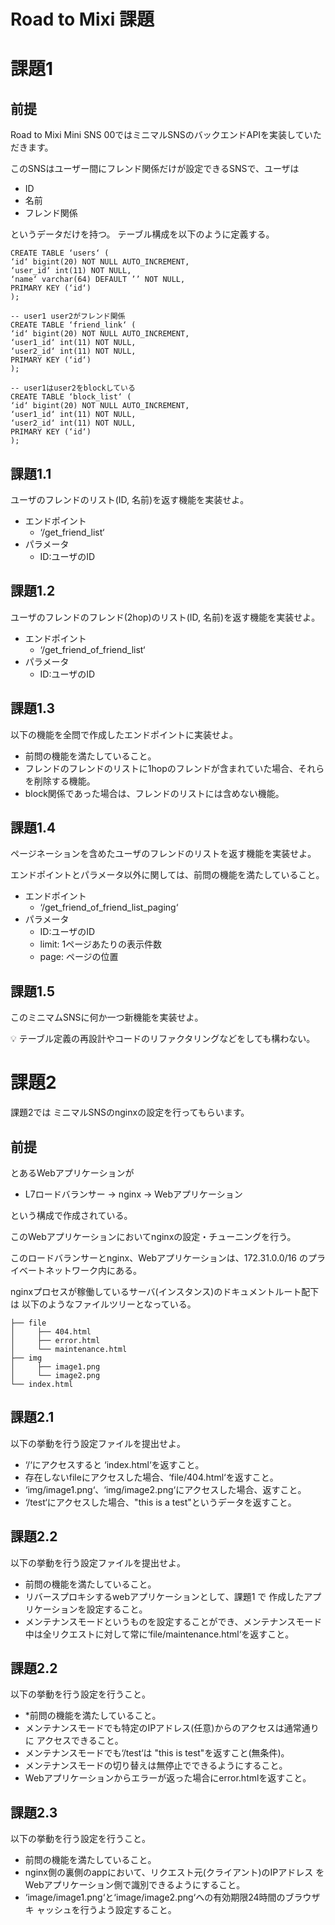 # Road to Mixi 課題

# 課題1
## 前提
Road to Mixi Mini SNS 00ではミニマルSNSのバックエンドAPIを実装していただきます。

このSNSはユーザー間にフレンド関係だけが設定できるSNSで、ユーザは

* ID
* 名前
* フレンド関係

というデータだけを持つ。 テーブル構成を以下のように定義する。

```
CREATE TABLE ‘users‘ (
‘id‘ bigint(20) NOT NULL AUTO_INCREMENT,
‘user_id‘ int(11) NOT NULL,
‘name‘ varchar(64) DEFAULT ’’ NOT NULL,
PRIMARY KEY (‘id‘)
);

-- user1 user2がフレンド関係
CREATE TABLE ‘friend_link‘ (
‘id‘ bigint(20) NOT NULL AUTO_INCREMENT,
‘user1_id‘ int(11) NOT NULL,
‘user2_id‘ int(11) NOT NULL,
PRIMARY KEY (‘id‘)
);

-- user1はuser2をblockしている
CREATE TABLE ‘block_list‘ (
‘id‘ bigint(20) NOT NULL AUTO_INCREMENT,
‘user1_id‘ int(11) NOT NULL,
‘user2_id‘ int(11) NOT NULL,
PRIMARY KEY (‘id‘)
);
```

## 課題1.1

ユーザのフレンドのリスト(ID, 名前)を返す機能を実装せよ。

* エンドポイント
    * ‘/get_friend_list‘
* パラメータ
    * ID:ユーザのID

## 課題1.2

ユーザのフレンドのフレンド(2hop)のリスト(ID, 名前)を返す機能を実装せよ。

* エンドポイント
    * ‘/get_friend_of_friend_list‘
* パラメータ
    * ID:ユーザのID

## 課題1.3

以下の機能を全問で作成したエンドポイントに実装せよ。

* 前問の機能を満たしていること。
* フレンドのフレンドのリストに1hopのフレンドが含まれていた場合、それらを削除する機能。
* block関係であった場合は、フレンドのリストには含めない機能。

## 課題1.4

ページネーションを含めたユーザのフレンドのリストを返す機能を実装せよ。

エンドポイントとパラメータ以外に関しては、前問の機能を満たしていること。

* エンドポイント
    * ‘/get_friend_of_friend_list_paging‘
* パラメータ
    * ID:ユーザのID
    * limit: 1ページあたりの表示件数
    * page: ページの位置

## 課題1.5

このミニマムSNSに何か一つ新機能を実装せよ。

:bulb: テーブル定義の再設計やコードのリファクタリングなどをしても構わない。

# 課題2

課題2では ミニマルSNSのnginxの設定を行ってもらいます。


## 前提

とあるWebアプリケーションが

* L7ロードバランサー -> nginx -> Webアプリケーション

という構成で作成されている。

このWebアプリケーションにおいてnginxの設定・チューニングを行う。

このロードバランサーとnginx、Webアプリケーションは、172.31.0.0/16 のプライベートネットワーク内にある。

nginxプロセスが稼働しているサーバ(インスタンス)のドキュメントルート配下は 以下のようなファイルツリーとなっている。

```
├── file
│     ├── 404.html
│     ├── error.html
│     └── maintenance.html
├── img
│     ├── image1.png
│     └── image2.png
└── index.html
```

## 課題2.1

以下の挙動を行う設定ファイルを提出せよ。

* ‘/‘にアクセスすると ‘index.html‘を返すこと。
* 存在しないfileにアクセスした場合、‘file/404.html‘を返すこと。
* ‘img/image1.png‘、‘img/image2.png‘にアクセスした場合、返すこと。
* ‘/test‘にアクセスした場合、"this is a test"というデータを返すこと。

## 課題2.2

以下の挙動を行う設定ファイルを提出せよ。

* 前問の機能を満たしていること。
* リバースプロキシするwebアプリケーションとして、課題1 で 作成したアプリケーションを設定すること。
* メンテナンスモードというものを設定することができ、メンテナンスモード中は全リクエストに対して常に‘file/maintenance.html‘を返すこと。

## 課題2.2

以下の挙動を行う設定を行うこと。

* *前問の機能を満たしていること。
* メンテナンスモードでも特定のIPアドレス(任意)からのアクセスは通常通りに アクセスできること。
* メンテナンスモードでも‘/test‘は "this is test"を返すこと(無条件)。
* メンテナンスモードの切り替えは無停止でできるようにすること。
* Webアプリケーションからエラーが返った場合にerror.htmlを返すこと。

## 課題2.3

以下の挙動を行う設定を行うこと。

* 前問の機能を満たしていること。
* nginx側の裏側のappにおいて、リクエスト元(クライアント)のIPアドレス をWebアプリケーション側で識別できるようにすること。
* ‘image/image1.png‘と‘image/image2.png‘への有効期限24時間のブラウザキ ャッシュを行うよう設定すること。

